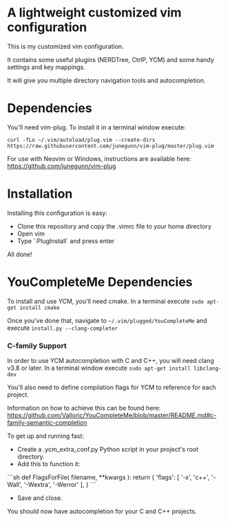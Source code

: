 # A lightweight customized vim configuration

This is my customized vim configuration.  

It contains some useful plugins (NERDTree, CtrlP, YCM) and some handy settings and key mappings.

It will give you multiple directory navigation tools and autocompletion.

<h1>Dependencies</h1>

You'll need vim-plug.  To install it in a terminal window execute:

`curl -fLo ~/.vim/autoload/plug.vim --create-dirs https://raw.githubusercontent.com/junegunn/vim-plug/master/plug.vim`

For use with Neovim or Windows, instructions are available here: https://github.com/junegunn/vim-plug

<h1>Installation</h1>

Installing this configuration is easy:

<ul>
  <li>Clone this repository and copy the .vimrc file to your home directory
  <li>Open vim
  <li>Type `:PlugInstall` and press enter
</ul>

All done!

<h1>YouCompleteMe Dependencies</h1>

To install and use YCM, you'll need cmake.  In a terminal execute `sudo apt-get install cmake`

Once you've done that, navigate to `~/.vim/plugged/YouCompleteMe` and execute  `install.py --clang-completer`

### C-family Support

In order to use YCM autocompletion with C and C++, you will need clang v3.8 or later.
In a terminal window execute `sudo apt-get install libclang-dev`

You'll also need to define compilation flags for YCM to reference for each project.

Information on how to achieve this can be found here: 
https://github.com/Valloric/YouCompleteMe/blob/master/README.md#c-family-semantic-completion

To get up and running fast:
<ul>
<li>Create a .ycm_extra_conf.py Python script in your project's root directory.</li>
<li>Add this to function it:</li></ul>
```sh
def FlagsForFile( filename, **kwargs ):
  return {
    'flags': [ '-x', 'c++', '-Wall', '-Wextra', '-Werror' ],
    }
```
<ul><li>Save and close.</li></ul>

You should now have autocompletion for your C and C++ projects.


